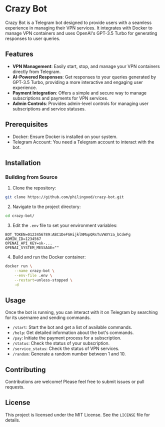 # Crazy Bot

Crazy Bot is a Telegram bot designed to provide users with a seamless experience in managing their VPN services. It integrates with Docker to manage VPN containers and uses OpenAI's GPT-3.5 Turbo for generating responses to user queries.

## Features
- **VPN Management**: Easily start, stop, and manage your VPN containers directly from Telegram.
- **AI-Powered Responses**: Get responses to your queries generated by GPT-3.5 Turbo, providing a more interactive and engaging user experience.
- **Payment Integration**: Offers a simple and secure way to manage subscriptions and payments for VPN services.
- **Admin Controls**: Provides admin-level controls for managing user subscriptions and service statuses.

## Prerequisites

- Docker: Ensure Docker is installed on your system.
- Telegram Account: You need a Telegram account to interact with the bot.

## Installation

### Building from Source

1. Clone the repository:
```bash
git clone https://github.com/philingood/crazy-bot.git
```

2. Navigate to the project directory:
```bash
cd crazy-bot/
```

3. Edit the `.env` file to set your environment variables:
```
BOT_TOKEN=0123456789:ABC1DeFGHijklNMopQRsTuVWXYza_bCdeFg
ADMIN_ID=1234567
OPENAI_API_KEY=sk-...
OPENAI_SYSTEM_MESSAGE=""
```

4. Build and run the Docker container:
```bash
docker run \
    --name crazy-bot \
    --env-file .env \
    --restart=unless-stopped \
    -d
```

## Usage

Once the bot is running, you can interact with it on Telegram by searching for its username and sending commands.

- `/start`: Start the bot and get a list of available commands.
- `/help`: Get detailed information about the bot's commands.
- `/pay`: Initiate the payment process for a subscription.
- `/status`: Check the status of your subscription.
- `/service_status`: Check the status of VPN services.
- `/random`: Generate a random number between 1 and 10.

## Contributing

Contributions are welcome! Please feel free to submit issues or pull requests.

## License

This project is licensed under the MIT License. See the `LICENSE` file for details.
